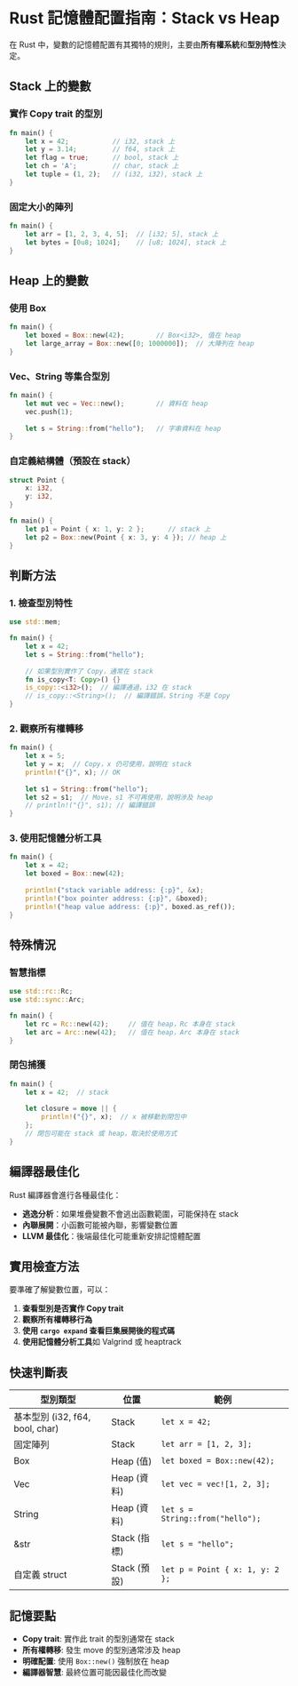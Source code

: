 # Rust 記憶體配置指南：Stack vs Heap

在 Rust 中，變數的記憶體配置有其獨特的規則，主要由**所有權系統**和**型別特性**決定。

## Stack 上的變數

### 實作 Copy trait 的型別
```rust
fn main() {
    let x = 42;           // i32, stack 上
    let y = 3.14;         // f64, stack 上
    let flag = true;      // bool, stack 上
    let ch = 'A';         // char, stack 上
    let tuple = (1, 2);   // (i32, i32), stack 上
}
```

### 固定大小的陣列
```rust
fn main() {
    let arr = [1, 2, 3, 4, 5];  // [i32; 5], stack 上
    let bytes = [0u8; 1024];    // [u8; 1024], stack 上
}
```

## Heap 上的變數

### 使用 Box<T>
```rust
fn main() {
    let boxed = Box::new(42);        // Box<i32>, 值在 heap
    let large_array = Box::new([0; 1000000]);  // 大陣列在 heap
}
```

### Vec、String 等集合型別
```rust
fn main() {
    let mut vec = Vec::new();        // 資料在 heap
    vec.push(1);
    
    let s = String::from("hello");   // 字串資料在 heap
}
```

### 自定義結構體（預設在 stack）
```rust
struct Point {
    x: i32,
    y: i32,
}

fn main() {
    let p1 = Point { x: 1, y: 2 };      // stack 上
    let p2 = Box::new(Point { x: 3, y: 4 }); // heap 上
}
```

## 判斷方法

### 1. 檢查型別特性
```rust
use std::mem;

fn main() {
    let x = 42;
    let s = String::from("hello");
    
    // 如果型別實作了 Copy，通常在 stack
    fn is_copy<T: Copy>() {}
    is_copy::<i32>();  // 編譯通過，i32 在 stack
    // is_copy::<String>();  // 編譯錯誤，String 不是 Copy
}
```

### 2. 觀察所有權轉移
```rust
fn main() {
    let x = 5;
    let y = x;  // Copy，x 仍可使用，說明在 stack
    println!("{}", x); // OK
    
    let s1 = String::from("hello");
    let s2 = s1;  // Move，s1 不可再使用，說明涉及 heap
    // println!("{}", s1); // 編譯錯誤
}
```

### 3. 使用記憶體分析工具
```rust
fn main() {
    let x = 42;
    let boxed = Box::new(42);
    
    println!("stack variable address: {:p}", &x);
    println!("box pointer address: {:p}", &boxed);
    println!("heap value address: {:p}", boxed.as_ref());
}
```

## 特殊情況

### 智慧指標
```rust
use std::rc::Rc;
use std::sync::Arc;

fn main() {
    let rc = Rc::new(42);     // 值在 heap，Rc 本身在 stack
    let arc = Arc::new(42);   // 值在 heap，Arc 本身在 stack
}
```

### 閉包捕獲
```rust
fn main() {
    let x = 42;  // stack
    
    let closure = move || {
        println!("{}", x);  // x 被移動到閉包中
    };
    // 閉包可能在 stack 或 heap，取決於使用方式
}
```

## 編譯器最佳化

Rust 編譯器會進行各種最佳化：

- **逃逸分析**：如果堆疊變數不會逃出函數範圍，可能保持在 stack
- **內聯展開**：小函數可能被內聯，影響變數位置
- **LLVM 最佳化**：後端最佳化可能重新安排記憶體配置

## 實用檢查方法

要準確了解變數位置，可以：

1. **查看型別是否實作 Copy trait**
2. **觀察所有權轉移行為**
3. **使用 `cargo expand` 查看巨集展開後的程式碼**
4. **使用記憶體分析工具**如 Valgrind 或 heaptrack

## 快速判斷表

| 型別類型 | 位置 | 範例 |
|---------|------|------|
| 基本型別 (i32, f64, bool, char) | Stack | `let x = 42;` |
| 固定陣列 | Stack | `let arr = [1, 2, 3];` |
| Box<T> | Heap (值) | `let boxed = Box::new(42);` |
| Vec<T> | Heap (資料) | `let vec = vec![1, 2, 3];` |
| String | Heap (資料) | `let s = String::from("hello");` |
| &str | Stack (指標) | `let s = "hello";` |
| 自定義 struct | Stack (預設) | `let p = Point { x: 1, y: 2 };` |

## 記憶要點

- **Copy trait**: 實作此 trait 的型別通常在 stack
- **所有權轉移**: 發生 move 的型別通常涉及 heap
- **明確配置**: 使用 `Box::new()` 強制放在 heap
- **編譯器智慧**: 最終位置可能因最佳化而改變